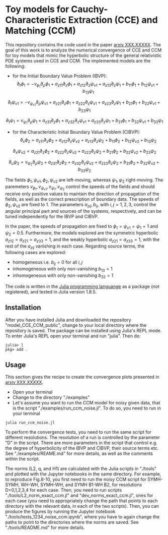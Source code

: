 # Toy models for Cauchy-Characteristic Extraction (CCE) and Matching (CCM)
 
This repository contains the code used in the paper [arxiv XXX.XXXXX](...).
The goal of this work is to analyze the numerical convergence of CCE and CCM
for toy models that mimic the hyperbolic structure of the general relativistic PDE systems
used in CCE and CCM. The implemented models are the following:

- for the Initial Boundary Value Problem (IBVP):
$$\partial_t \phi_1 = - v_{\phi_1} \partial_\rho \phi_1 + a_{z11} \partial_z \phi_1 + a_{z12} \partial_z \psi_{v 1} + a_{z13} \partial_z \psi_1 + b_{11} \phi_1 + b_{12} \psi_{v 1} + b_{13}\psi_1 $$ 

$$\partial_t \psi_{v1} = - v_{\psi_{v1}} \partial_\rho \psi_{v1} + a_{z21} \partial_z \phi_1 + a_{z22} \partial_z \psi_{v 1} + a_{z23} \partial_z \psi_1 + b_{21} \phi_1 + b_{22} \psi_{v 1} + b_{23}\psi_1 $$

$$\partial_t \psi_1 = v_{\psi_1} \partial_\rho \psi_1 + a_{z31} \partial_z \phi_1 + a_{z32} \partial_z \psi_{v 1} + a_{z33} \partial_z \psi_1 + b_{31} \phi_1 + b_{32} \psi_{v 1} + b_{33}\psi_1 $$

- for the Characteristic Initial Boundary Value Problem (CIBVP):
$$\partial_x \phi_2 = a_{z11} \partial_z \phi_2 + a_{z12} \partial_z \psi_{v 2} + a_{z13} \partial_z \psi_2 + b_{11} \phi_2 + b_{12} \psi_{v 2} + b_{13}\psi_2 $$ 

$$\partial_x \psi_{v2} = a_{z21} \partial_z \phi_2 + a_{z22} \partial_z \psi_{v 2} + a_{z23} \partial_z \psi_2 + b_{21} \phi_2 + b_{22} \psi_{v 2} + b_{23}\psi_2 $$

$$\partial_u \psi_2 = v_{\psi_2} \partial_\rho \psi_2 + a_{z31} \partial_z \phi_2 + a_{z32} \partial_z \psi_{v 2} + a_{z33} \partial_z \psi_2 + b_{31} \phi_2 + b_{32} \psi_{v 2} + b_{33}\psi_2 $$

The fields $\phi_1, \psi_{v1}, \phi_2, \psi_{v2}$ are left-moving,
whereas $\psi_1, \psi_2$ right-moving. The paremeters $v_{\phi_1},
v_{\psi_{v1}}, v_{\psi_1}, v_{\psi_2}$ control the speeds of the
fields and should receive only positive values to maintain the
direction of propagation of the fields, as well as the correct
prescription of boundary data. The speeds of $\phi_2, \psi_{v2}$ are
fixed to $1$. The parameters $a_{zij}, b_{ij}$, with $i,j=1,2,3$,
control the angular principal part and sources of the systems,
respectively, and can be tuned independently for the IBVP and CIBVP.

In the paper, the speeds of propagation are fixed to $\phi_1 =
\psi_{v1} = \psi_1 = 1$ and $\psi_2 = 0.5$. Furthermore, the models
explored are the symmetric hyperbolic $a_{z12}=a_{z21}=a_{z33}=1$, and
the weakly hyperbolic $a_{z21}=a_{z33}=1$, with the rest of the
$a_{zij}$ vanishing in each case. Regarding source terms, the
following cases are explored:
+ homogeneous i.e. $b_{ij} = 0$ for all $i,j$
+ inhomogeneous with only non-vanishing $b_{13}=1$
+ inhomogeneous with only non-vanishing $b_{32}=1$

The code is written in the [Julia programming
languange](https://julialang.org/) as a package (not registered), and
tested in Julia version 1.8.5.

## Installation

After you have installed Julia and downloaded the repository
"model_CCE_CCM_public", change to your local directory where the
repository is saved. The package can be installed using Julia's REPL
mode. To enter Julia's REPL open your terminal and run "julia". Then
do:

```
julia> ]
pkg> add .
```

## Usage

This section gives the recipe to create the convergence plots
presented in [arxiv XXX.XXXXX](...).

+ Open your terminal
+ Change to the directory "./examples"
+ Let's assume you want to run the CCM model for noisy given data,
that is the script "./examples/run_ccm_noise.jl". To do so, you need
to run in your terminal
```
julia run_ccm_noise.jl
```
To perform the convergence tests, you need to run the same script for
different resolutions. The resolution of a run is controlled by the
parameter "D" in the script. There are more parameters in the script
that control e.g. the degree of hyperbolicity of the IBVP and CIBVP,
their source terms etc. See "./examples/REAME.md" for more details, as
well as the comments within the script.

The norms (L2, q, and H1) are calculated with the Julia scripts in
"./tools" and plotted with the Jupyter notebooks in the same
directory. For example, to reproduce Fig.8-10, you first need to run
the noisy CCM script for SYMH-SYMH, WH-WH, SYMH-WH, and SYMH B1-WH B2,
for resolutions D=0,1,2,3,4 for each case. Then, you need to run
scripts "./tools/L2_norm_exact_ccm.jl" and "dev_norms_exact_ccm.jl",
ones for each case (you need to appropriately change the path that
points to each directory with the relevant data, in each of the two
scripts). Then, you can produce the figures by running the Jupyter
notebook "./tools/tests_1234_noise_ccm.ipynb", where you have to again
change the paths to point to the directories where the norms are
saved. See "./tools/README.md" for more details.
